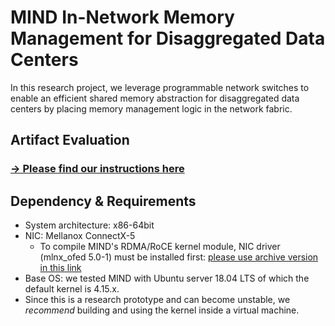 # MIND In-Network Memory Management for Disaggregated Data Centers
In this research project, we leverage programmable network switches to enable an efficient shared memory abstraction for disaggregated data centers by placing memory management logic in the network fabric.

## Artifact Evaluation
### [→ Please find our instructions here](https://github.com/shsym/mind/tree/main/artifacts)

## Dependency & Requirements
- System architecture: x86-64bit
- NIC: Mellanox ConnectX-5
  - To compile MIND's RDMA/RoCE kernel module, NIC driver (mlnx_ofed 5.0-1) must be installed first: [please use archive version in this link](https://www.mellanox.com/products/infiniband-drivers/linux/mlnx_ofed) 
- Base OS: we tested MIND with Ubuntu server 18.04 LTS of which the default kernel is 4.15.x. 
- Since this is a research prototype and can become unstable, we *recommend* building and using the kernel inside a virtual machine.

